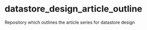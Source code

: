 # datastore_design_article_outline
Repository which outlines the article series for datastore design
